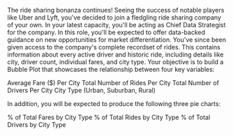 The ride sharing bonanza continues! Seeing the success of notable players like Uber and Lyft, you've decided to join a fledgling ride sharing company of your own. In your latest capacity, you'll be acting as Chief Data Strategist for the company. In this role, you'll be expected to offer data-backed guidance on new opportunities for market differentiation.
You've since been given access to the company's complete recordset of rides. This contains information about every active driver and historic ride, including details like city, driver count, individual fares, and city type.
Your objective is to build a Bubble Plot that showcases the relationship between four key variables:

Average Fare ($) Per City
Total Number of Rides Per City
Total Number of Drivers Per City
City Type (Urban, Suburban, Rural)

In addition, you will be expected to produce the following three pie charts:

% of Total Fares by City Type
% of Total Rides by City Type
% of Total Drivers by City Type
